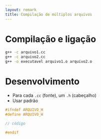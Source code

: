 ```yaml
---
layout: remark
title: Compilação de múltiplos arquivos
---
```


<div>

# Compilação e ligação

```bash
g++ -c arquivo1.cc
g++ -c arquivo2.cc
g++ -o executavel arquivo1.o arquivo2.o
```

# Desenvolvimento

- Para cada `.cc` (fonte), um `.h` (cabeçalho)
- Usar padrão

```c++
#ifndef ARQUIVO_H
#define ARQUIVO_H

// código

#endif
```


</div>